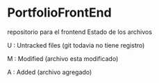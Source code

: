 # PortfolioFrontEnd
repositorio para el frontend
Estado de los archivos

U : Untracked files (git todavia no tiene registro)

M : Modified (archivo esta modificado)

A : Added (archivo agregado)






